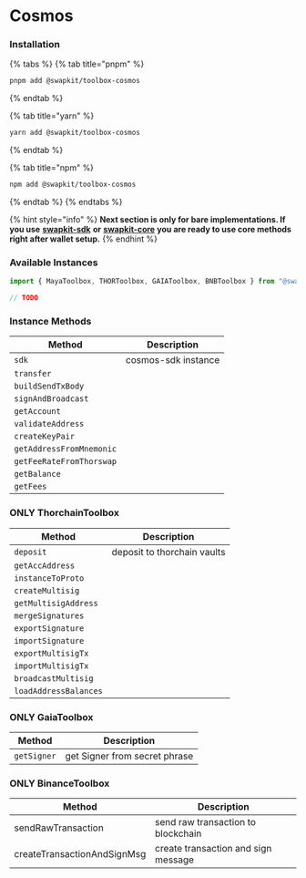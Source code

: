 # Cosmos

### Installation

{% tabs %}
{% tab title="pnpm" %}
```bash
pnpm add @swapkit/toolbox-cosmos
```
{% endtab %}

{% tab title="yarn" %}
```bash
yarn add @swapkit/toolbox-cosmos
```
{% endtab %}

{% tab title="npm" %}
```bash
npm add @swapkit/toolbox-cosmos
```
{% endtab %}
{% endtabs %}

{% hint style="info" %}
**Next section is only for bare implementations. If you use**  [**swapkit-sdk**](../install-swapkit-sdk.md) **or** [**swapkit-core**](../../references/swapkit-sdk-methods/core.md)  **you are ready to use core methods right after wallet setup.**
{% endhint %}

### Available Instances

```typescript
import { MayaToolbox, THORToolbox, GAIAToolbox, BNBToolbox } from "@swapkit/toolbox-cosmos";

// TODO
```

### Instance Methods

| Method                   | Description         |
| ------------------------ | ------------------- |
| `sdk`                    | cosmos-sdk instance |
| `transfer`               |                     |
| `buildSendTxBody`        |                     |
| `signAndBroadcast`       |                     |
| `getAccount`             |                     |
| `validateAddress`        |                     |
| `createKeyPair`          |                     |
| `getAddressFromMnemonic` |                     |
| `getFeeRateFromThorswap` |                     |
| `getBalance`             |                     |
| `getFees`                |                     |

### ONLY ThorchainToolbox

| Method                | Description                 |
| --------------------- | --------------------------- |
| `deposit`             | deposit to thorchain vaults |
| `getAccAddress`       |                             |
| `instanceToProto`     |                             |
| `createMultisig`      |                             |
| `getMultisigAddress`  |                             |
| `mergeSignatures`     |                             |
| `exportSignature`     |                             |
| `importSignature`     |                             |
| `exportMultisigTx`    |                             |
| `importMultisigTx`    |                             |
| `broadcastMultisig`   |                             |
| `loadAddressBalances` |                             |

### ONLY GaiaToolbox

| Method      | Description                   |
| ----------- | ----------------------------- |
| `getSigner` | get Signer from secret phrase |

### ONLY BinanceToolbox

| Method                      | Description                         |
| --------------------------- | ----------------------------------- |
| sendRawTransaction          | send raw transaction to blockchain  |
| createTransactionAndSignMsg | create transaction and sign message |
